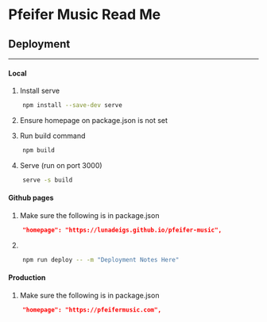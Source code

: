 # Pfeifer Music Read Me

## Deployment
---

#### Local
1. Install serve
```bash
    npm install --save-dev serve
```

2. Ensure homepage on package.json is not set

3. Run build command
```bash
    npm build
```

4. Serve (run on port 3000)
```bash
    serve -s build
```

#### Github pages
1. Make sure the following is in package.json
```json
    "homepage": "https://lunadeigs.github.io/pfeifer-music",
```

2. 
```bash
    npm run deploy -- -m "Deployment Notes Here"
```

#### Production
1. Make sure the following is in package.json
```json
    "homepage": "https://pfeifermusic.com",
```